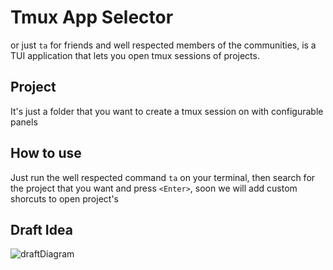 # Tmux App Selector

or just `ta` for friends and well respected members of the communities, is a TUI application that lets you open tmux sessions of projects.

## Project 

It's just a folder that you want to create a tmux session on with configurable panels

## How to use 

Just run the well respected command `ta` on your terminal, then search for the project that you want and press `<Enter>`, soon we will add custom shorcuts to open project's


## Draft Idea

![draftDiagram](https://i.ibb.co/pjVMf25/TA-Design.png)
